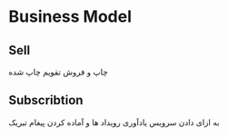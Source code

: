 # Business Model

## Sell

چاپ و فروش تقویم چاپ شده
## Subscribtion

به ازای دادن سرویس یادآوری رویداد ها و آماده کردن پیغام تبریک
